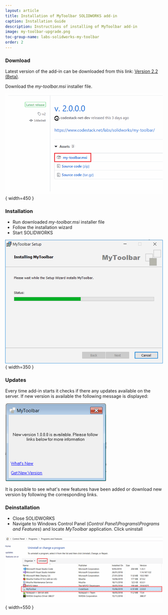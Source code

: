 ```yaml
---
layout: article
title: Installation of MyToolbar SOLIDWORKS add-in
caption: Installation Guide
description: Instructions of installing of MyToolbar add-in
image: my-toolbar-upgrade.png
toc-group-name: labs-solidworks-my-toolbar
order: 2
---
```

### Download

Latest version of the add-in can be downloaded from this link: [Version 2.2 (Beta)](https://github.com/codestackdev/my-toolbar/releases/tag/v2.2).

Download the *my-toolbar.msi* installer file.

![Download page for the MyToolbar installer](my-toolbar-installer.png){ width=450 }

### Installation

* Run downloaded *my-toolbar.msi* installer file
* Follow the installation wizard
* Start SOLIDWORKS

![MyToolbar installation wizard](my-toolbar-setup.png){ width=350 }

### Updates

Every time add-in starts it checks if there any updates available on the server. If new version is available the following message is displayed:

![New version available message](my-toolbar-upgrade.png)

It is possible to see what's new features have been added or download new version by following the corresponding links.

### Deinstallation

* Close SOLIDWORKS
* Navigate to Windows Control Panel (*Control Panel\Programs\Programs and Features*) and locate *MyToolbar* application. Click uninstall

![Uninstalling sotware from Control Panel](control-panel-uninstall.png){ width=550 }
